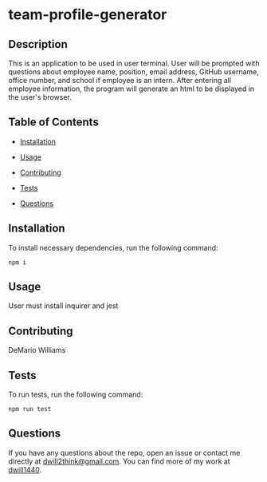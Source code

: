 # team-profile-generator


## Description

This is an application to be used in user terminal. User will be prompted with questions about employee name, position, email address, GitHub username, office number, and school if employee is an intern. After entering all employee information, the program will generate an html to be displayed in the user's browser.

## Table of Contents 

* [Installation](#installation)

* [Usage](#usage)

* [Contributing](#contributing)

* [Tests](#tests)

* [Questions](#questions)

## Installation

To install necessary dependencies, run the following command:

```
npm i
```

## Usage

User must install inquirer and jest


  
## Contributing

DeMario Williams

## Tests

To run tests, run the following command:

```
npm run test
```

## Questions

If you have any questions about the repo, open an issue or contact me directly at dwill2think@gmail.com. You can find more of my work at [dwill1440](https://github.com/dwill1440/).


